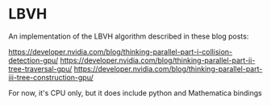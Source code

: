 # LBVH

An implementation of the LBVH algorithm described in these blog posts:

https://developer.nvidia.com/blog/thinking-parallel-part-i-collision-detection-gpu/
https://developer.nvidia.com/blog/thinking-parallel-part-ii-tree-traversal-gpu/
https://developer.nvidia.com/blog/thinking-parallel-part-iii-tree-construction-gpu/

For now, it's CPU only, but it does include python and Mathematica bindings